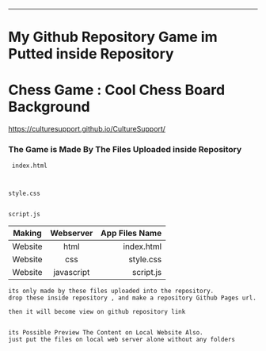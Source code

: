 

----------

# My Github Repository Game im Putted inside Repository

# Chess Game : Cool Chess Board Background

https://culturesupport.github.io/CultureSupport/





### The Game is Made By The Files Uploaded inside Repository 

```
 index.html 
 
 
 ```

```
style.css 

```

```

script.js

```





| Making      | Webserver      | App Files Name  |
| ------------- |:-------------:| -----:|
|  Website      | html | index.html |
|  Website     | css     | style.css  |
| Website | javascript    |  script.js |



```
its only made by these files uploaded into the repository. 
drop these inside repository , and make a repository Github Pages url. 

then it will become view on github repository link 

```

```

its Possible Preview The Content on Local Website Also. 
just put the files on local web server alone without any folders

```
